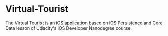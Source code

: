 # Virtual-Tourist
The Virtual Tourist is an iOS application based on iOS Persistence and Core Data lesson of Udacity's iOS Developer Nanodegree course.
